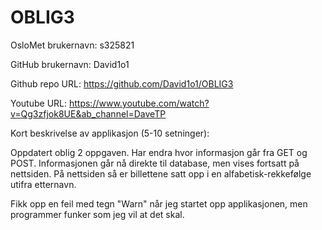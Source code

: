 # OBLIG3

OsloMet brukernavn: s325821

GitHub brukernavn: David1o1

Github repo URL: https://github.com/David1o1/OBLIG3

Youtube URL: https://www.youtube.com/watch?v=Qg3zfjok8UE&ab_channel=DaveTP

Kort beskrivelse av applikasjon (5-10 setninger):

Oppdatert oblig 2 oppgaven. Har endra hvor informasjon går fra GET og POST. Informasjonen går nå direkte til database, men vises fortsatt på nettsiden. På nettsiden så er billettene satt opp i en alfabetisk-rekkefølge utifra etternavn.

Fikk opp en feil med tegn "Warn" når jeg startet opp applikasjonen, men programmer funker som jeg vil at det skal.




